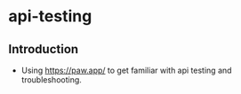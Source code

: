# api-testing

## Introduction
- Using https://paw.app/ to get familiar with api testing and troubleshooting. 
